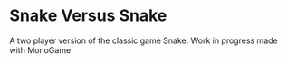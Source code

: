 # Snake Versus Snake

A two player version of the classic game Snake. Work in progress made with MonoGame
